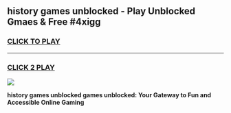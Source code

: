 
## history games unblocked - Play Unblocked Gmaes & Free #4xigg
<h3>
<a href="https://news.freeplayer.one?title=history_games_unblocked&ref=03M">CLICK TO PLAY</a></h3>
<hr>

<h3>
<a href="https://news.freeplayer.one?title=history_games_unblocked&ref=03M">CLICK 2 PLAY</a>
  
</h3>

<a href="https://news.freeplayer.one?title=history_games_unblocked&ref=03M"><img src="https://clearcache.store/games.png"></a>


**history games unblocked games unblocked: Your Gateway to Fun and Accessible Online Gaming**
